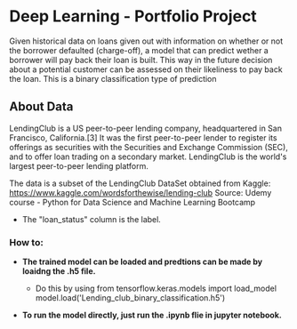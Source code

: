 # Deep Learning - Portfolio Project

Given historical data on loans given out with information on whether or not the borrower defaulted (charge-off), a model that can predict wether a borrower will pay back their loan is built. This way in the future decision about a potential customer can be assessed on their likeliness to pay back the loan. This is a binary classification type of prediction

## About Data
LendingClub is a US peer-to-peer lending company, headquartered in San Francisco, California.[3] It was the first peer-to-peer lender to register its offerings as securities with the Securities and Exchange Commission (SEC), and to offer loan trading on a secondary market. LendingClub is the world's largest peer-to-peer lending platform.

The data is a subset of the LendingClub DataSet obtained from Kaggle: https://www.kaggle.com/wordsforthewise/lending-club
Source: Udemy course - Python for Data Science and Machine Learning Bootcamp

*  The "loan_status" column is the label.

### How to:
* **The trained model can be loaded and predtions can be made by loaidng the .h5 file.**
  - Do this by using
  from tensorflow.keras.models import load_model
  model.load('Lending_club_binary_classification.h5')
  
* **To run the model directly, just run the .ipynb flie in jupyter notebook.**


